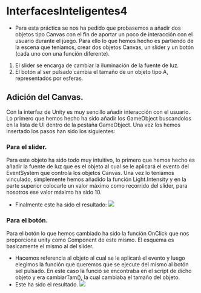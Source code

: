 # InterfacesInteligentes4
* Para esta práctica se nos ha pedido que probasemos a añadir dos objetos tipo Canvas con el fin de aportar un poco de interacción con el usuario durante el juego. 
Para ello lo que hemos hecho es partiendo de la escena que teniamos, crear dos objetos Canvas, un slider y un botón (cada uno con una función diferente). 
1. El slider se encarga de cambiar la iluminación de la fuente de luz. 
2. El botón al ser pulsado cambia el tamaño de un objeto tipo A, representados por esferas. 

## Adición del Canvas. 
Con la interfaz de Unity es muy sencillo añadir interacción con el usuario. Lo primero que hemos hecho ha sido añadir los GameObject buscandolos en la lista de UI dentro de la pestaña GameObject. Una vez los hemos insertado los pasos han sido los siguientes: 
### Para el slider. 
Para este objeto ha sido todo muy intuitivo, lo primero que hemos hecho es añadir la fuente de luz que es el objeto al cual se le aplicará el evento del EventSystem que controla los objetos Canvas. Una vez lo teniamos vinculado, simplemente hemos añadido la función Light.Intensity y en la parte superior colocarle un valor máximo como recorrido del slider, para nosotros ese valor máximo ha sido 10. 
* Finalmente este ha sido el resultado: 
![](practica4.gif)

### Para el botón.
Para el botón lo que hemos cambiado ha sido la función OnClick que nos proporciona unity como Component de este mismo. El esquema es basicamente el mismo al del slider. 
* Hacemos referencia al objeto al cual se le aplicará el evento y luego elegimos la función que queremos que se ejecute del mismo al botón sel pulsado. En este caso la funció se encontraba en el script de dicho objeto y era cambiarTam(), la cual cambiaba el tamaño del objeto. 
* Este ha sido el resultado. 
![](practica4-2.gif)
